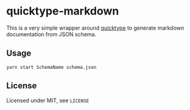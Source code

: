 # quicktype-markdown

This is a very simple wrapper around [quicktype](https://github.com/quicktype/quicktype) to generate markdown documentation from JSON schema.

## Usage

```
yarn start SchemaName schema.json
```

## License

Licensed under MIT, see `LICENSE`
